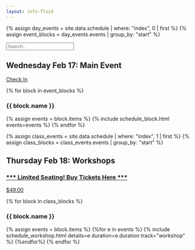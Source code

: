 ```yaml
---
layout: info-fluid
---
```

{% assign day_events = site.data.schedule | where: "index", 0  | first %}
{% assign event_blocks = day_events.events | group_by: "start" %}

<input class="form-control no-print" id="scheduleSearch" type="text" placeholder="Search..">
<div class="row no-print">
</div>
 <div class="row new-day">
 <div class="col-xs-12">
   <div class="col-xs-8">
     <h2 class="day"> Wednesday Feb 17: Main Event</h2>
   </div>
   <div class="col-xs-4 col-sm-2 box no-print">
    <div class="ribbon">
      <span><a href="https://live.eventinsight.io/1217-devnex21/virtualevent/">Check In</a></span>
    </div>
   </div>
</div>

{% for block in event_blocks %}
<h3>{{ block.name }}</h3>
{% assign events = block.items %}
{% include schedule_block.html events=events %}
{% endfor %}
</div>

{% assign class_events = site.data.schedule | where: "index", 1  | first %}
{% assign class_blocks = class_events.events | group_by: "start" %}

 <div class="row new-day">
 <div class="col-xs-12">
   <div class="col-xs-8">
     <h2 class="day"> Thursday Feb 18: Workshops</h2>
     <h3> <a href="{{ site.links.register }}">*** Limited Seating! Buy Tickets <u>Here</u> ***</a> </h3>
   </div>
   <div class="col-xs-4 col-sm-2 box no-print">
    <div class="ribbon">
      <span><a href="{{site.links.register}}">$49.00</a></span>
    </div>
   </div>
</div>

{% for block in class_blocks %}
<h3>{{ block.name }}</h3>
{% assign events = block.items %}
{%for e in events %}
{% include schedule_workshop.html details=e duration=e.duration track="workshop" %}
{%endfor%}
{% endfor %}
</div>
